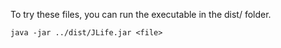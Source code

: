 To try these files, you can run the executable in the dist/ folder.

	java -jar ../dist/JLife.jar <file>

